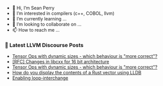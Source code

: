 - 👋 Hi, I’m Sean Perry
- 👀 I’m interested in compilers (c++, COBOL, llvm)
- 🌱 I’m currently learning ...
- 💞️ I’m looking to collaborate on ...
- 📫 How to reach me ...

<!---
s66perry/s66perry is a ✨ special ✨ repository because its `README.md` (this file) appears on your GitHub profile.
You can click the Preview link to take a look at your changes.
--->
### 📕 Latest LLVM Discourse Posts

<!-- DISCOURSE-LLVM:START -->
- [Tensor Ops with dynamic sizes - which behaviour is &quot;more correct&quot;?](https://discourse.llvm.org/t/tensor-ops-with-dynamic-sizes-which-behaviour-is-more-correct/82612#post_5)
- [[RFC] Changes in libcxx for 16 bit architecture](https://discourse.llvm.org/t/rfc-changes-in-libcxx-for-16-bit-architecture/82619#post_1)
- [Tensor Ops with dynamic sizes - which behaviour is &quot;more correct&quot;?](https://discourse.llvm.org/t/tensor-ops-with-dynamic-sizes-which-behaviour-is-more-correct/82612#post_4)
- [How do you display the contents of a Rust vector using LLDB](https://discourse.llvm.org/t/how-do-you-display-the-contents-of-a-rust-vector-using-lldb/82613#post_6)
- [Enabling loop-interchange](https://discourse.llvm.org/t/enabling-loop-interchange/82589#post_6)
<!-- DISCOURSE-LLVM:END -->
